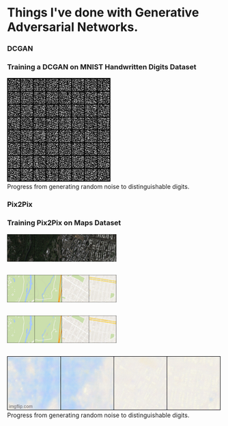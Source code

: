 <h1> Things I've done with Generative Adversarial Networks.</h1>

<h3>DCGAN</h3>
<h3>Training a DCGAN on MNIST Handwritten Digits Dataset</h3>

<img src="DCGAN/MNIST/dcgan_mnist.gif" alt="here"><br>Progress from generating random noise to distinguishable digits.</img>

<h3>Pix2Pix</h3>
<h3>Training Pix2Pix on Maps Dataset</h3>

<img src="Pix2Pix/results/true_source.png" alt="here" width="256" height="64"><pre>          </pre></img>
<img src="Pix2Pix/results/true_target.png" alt="here" width="256" height="64"><pre>          </pre></img>
<img src="Pix2Pix/results/generated_188.png" alt="here" width="256" height="64"><pre>          </pre></img>
<img src="Pix2Pix/results/progress.gif" alt="here"><br>Progress from generating random noise to distinguishable digits.</img>
